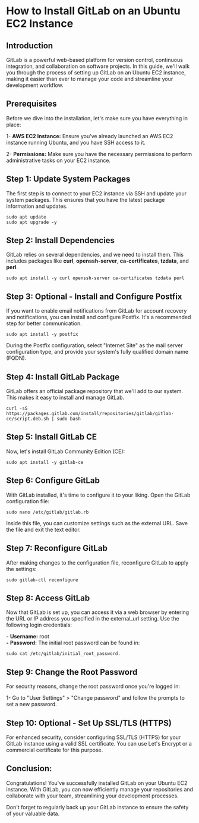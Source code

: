 # How to Install GitLab on an Ubuntu EC2 Instance
## Introduction
GitLab is a powerful web-based platform for version control, continuous integration, and collaboration on software projects. In this guide, we'll walk you through the process of setting up GitLab on an Ubuntu EC2 instance, making it easier than ever to manage your code and streamline your development workflow.

## Prerequisites
Before we dive into the installation, let's make sure you have everything in place:

1- **AWS EC2 Instance:** Ensure you've already launched an AWS EC2 instance running Ubuntu, and you have SSH access to it.

2- **Permissions:** Make sure you have the necessary permissions to perform administrative tasks on your EC2 instance.

## Step 1: Update System Packages

The first step is to connect to your EC2 instance via SSH and update your system packages. This ensures that you have the latest package information and updates.
```console
sudo apt update
sudo apt upgrade -y
```
## Step 2: Install Dependencies

GitLab relies on several dependencies, and we need to install them. This includes packages like **curl**, **openssh-server**, **ca-certificates**, **tzdata**, and **perl**.
```console
sudo apt install -y curl openssh-server ca-certificates tzdata perl
```


## Step 3:  Optional - Install and Configure Postfix

If you want to enable email notifications from GitLab for account recovery and notifications, you can install and configure Postfix. It's a recommended step for better communication.
```console
sudo apt install -y postfix
```
During the Postfix configuration, select "Internet Site" as the mail server configuration type, and provide your system's fully qualified domain name (FQDN).

## Step 4: Install GitLab Package

GitLab offers an official package repository that we'll add to our system. This makes it easy to install and manage GitLab.

```console
curl -sS https://packages.gitlab.com/install/repositories/gitlab/gitlab-ce/script.deb.sh | sudo bash
```

## Step 5: Install GitLab CE

Now, let's install GitLab Community Edition (CE):

```console
sudo apt install -y gitlab-ce
```

## Step 6: Configure GitLab

With GitLab installed, it's time to configure it to your liking. Open the GitLab configuration file:
```console
sudo nano /etc/gitlab/gitlab.rb
```
Inside this file, you can customize settings such as the external URL. Save the file and exit the text editor.

## Step 7: Reconfigure GitLab

After making changes to the configuration file, reconfigure GitLab to apply the settings:
```console
sudo gitlab-ctl reconfigure
```
## Step 8: Access GitLab

Now that GitLab is set up, you can access it via a web browser by entering the URL or IP address you specified in the external_url setting. Use the following login credentials:


**-** **Username:** root  
**-** **Password:** The initial root password can be found in:
```console
sudo cat /etc/gitlab/initial_root_password.
```

## Step 9: Change the Root Password

For security reasons, change the root password once you're logged in:

1- Go to "User Settings" > "Change password" and follow the prompts to set a new password.


## Step 10: Optional - Set Up SSL/TLS (HTTPS)

For enhanced security, consider configuring SSL/TLS (HTTPS) for your GitLab instance using a valid SSL certificate. You can use Let's Encrypt or a commercial certificate for this purpose.


## Conclusion:
Congratulations! You've successfully installed GitLab on your Ubuntu EC2 instance. With GitLab, you can now efficiently manage your repositories and collaborate with your team, streamlining your development processes.

Don't forget to regularly back up your GitLab instance to ensure the safety of your valuable data.
